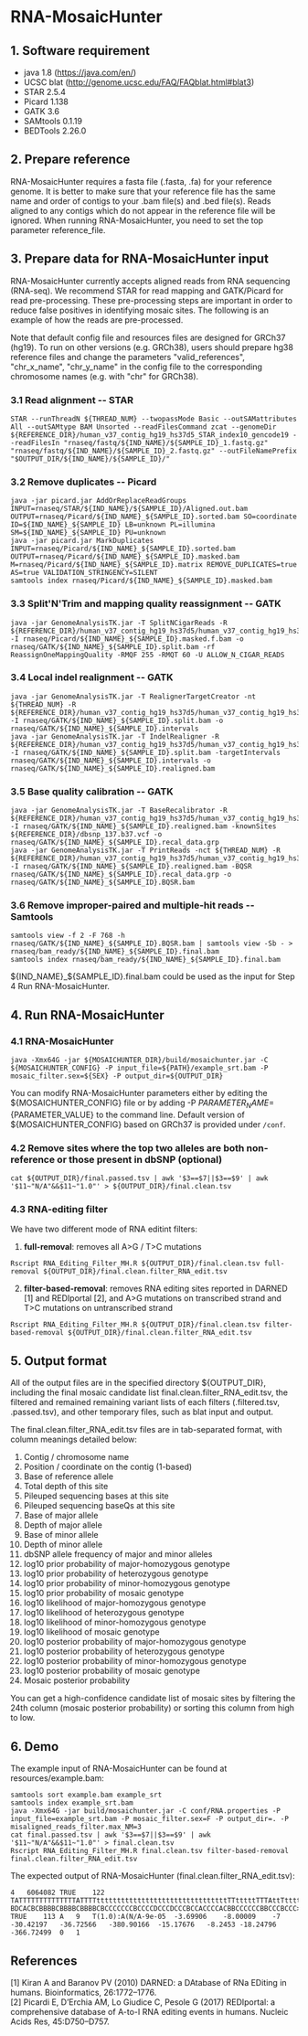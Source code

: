 # RNA-MosaicHunter

## 1. Software requirement
- java 1.8 (https://java.com/en/)  
- UCSC blat (http://genome.ucsc.edu/FAQ/FAQblat.html#blat3)  
- STAR 2.5.4
- Picard 1.138
- GATK 3.6
- SAMtools 0.1.19
- BEDTools 2.26.0

## 2. Prepare reference
RNA-MosaicHunter requires a fasta file (.fasta, .fa) for your reference genome. It is better to make sure that your reference file has the same name and order of contigs to your .bam file(s) and .bed file(s). Reads aligned to any contigs which do not appear in the reference file will be ignored. When running RNA-MosaicHunter, you need to set the top parameter reference_file.

## 3. Prepare data for RNA-MosaicHunter input

RNA-MosaicHunter currently accepts aligned reads from RNA sequencing (RNA-seq). We recommend STAR for read mapping and GATK/Picard for read pre-processing. These pre-processing steps are important in order to reduce false positives in identifying mosaic sites. The following is an example of how the reads are pre-processed.  
  
Note that default config file and resources files are designed for GRCh37 (hg19). To run on other versions (e.g. GRCh38), users should prepare hg38 reference files and change the parameters "valid_references", "chr_x_name", "chr_y_name" in the config file to the corresponding chromosome names (e.g. with "chr" for GRCh38).  

### 3.1 Read alignment -- STAR
```
STAR --runThreadN ${THREAD_NUM} --twopassMode Basic --outSAMattributes All --outSAMtype BAM Unsorted --readFilesCommand zcat --genomeDir ${REFERENCE_DIR}/human_v37_contig_hg19_hs37d5_STAR_index10_gencode19 --readFilesIn "rnaseq/fastq/${IND_NAME}/${SAMPLE_ID}_1.fastq.gz" "rnaseq/fastq/${IND_NAME}/${SAMPLE_ID}_2.fastq.gz" --outFileNamePrefix "$OUTPUT_DIR/${IND_NAME}/${SAMPLE_ID}/"
```

### 3.2 Remove duplicates -- Picard
```
java -jar picard.jar AddOrReplaceReadGroups INPUT=rnaseq/STAR/${IND_NAME}/${SAMPLE_ID}/Aligned.out.bam OUTPUT=rnaseq/Picard/${IND_NAME}_${SAMPLE_ID}.sorted.bam SO=coordinate ID=${IND_NAME}_${SAMPLE_ID} LB=unknown PL=illumina SM=${IND_NAME}_${SAMPLE_ID} PU=unknown
java -jar picard.jar MarkDuplicates INPUT=rnaseq/Picard/${IND_NAME}_${SAMPLE_ID}.sorted.bam OUTPUT=rnaseq/Picard/${IND_NAME}_${SAMPLE_ID}.masked.bam M=rnaseq/Picard/${IND_NAME}_${SAMPLE_ID}.matrix REMOVE_DUPLICATES=true AS=true VALIDATION_STRINGENCY=SILENT
samtools index rnaseq/Picard/${IND_NAME}_${SAMPLE_ID}.masked.bam
```

### 3.3 Split'N'Trim and mapping quality reassignment -- GATK
```
java -jar GenomeAnalysisTK.jar -T SplitNCigarReads -R ${REFERENCE_DIR}/human_v37_contig_hg19_hs37d5/human_v37_contig_hg19_hs37d5.fasta -I rnaseq/Picard/${IND_NAME}_${SAMPLE_ID}.masked.f.bam -o rnaseq/GATK/${IND_NAME}_${SAMPLE_ID}.split.bam -rf ReassignOneMappingQuality -RMQF 255 -RMQT 60 -U ALLOW_N_CIGAR_READS
```

### 3.4 Local indel realignment -- GATK
```
java -jar GenomeAnalysisTK.jar -T RealignerTargetCreator -nt ${THREAD_NUM} -R ${REFERENCE_DIR}/human_v37_contig_hg19_hs37d5/human_v37_contig_hg19_hs37d5.fasta -I rnaseq/GATK/${IND_NAME}_${SAMPLE_ID}.split.bam -o rnaseq/GATK/${IND_NAME}_${SAMPLE_ID}.intervals
java -jar GenomeAnalysisTK.jar -T IndelRealigner -R ${REFERENCE_DIR}/human_v37_contig_hg19_hs37d5/human_v37_contig_hg19_hs37d5.fasta -I rnaseq/GATK/${IND_NAME}_${SAMPLE_ID}.split.bam -targetIntervals rnaseq/GATK/${IND_NAME}_${SAMPLE_ID}.intervals -o rnaseq/GATK/${IND_NAME}_${SAMPLE_ID}.realigned.bam
```

### 3.5 Base quality calibration -- GATK
```
java -jar GenomeAnalysisTK.jar -T BaseRecalibrator -R ${REFERENCE_DIR}/human_v37_contig_hg19_hs37d5/human_v37_contig_hg19_hs37d5.fasta -I rnaseq/GATK/${IND_NAME}_${SAMPLE_ID}.realigned.bam -knownSites ${REFERENCE_DIR}/dbsnp_137.b37.vcf -o rnaseq/GATK/${IND_NAME}_${SAMPLE_ID}.recal_data.grp
java -jar GenomeAnalysisTK.jar -T PrintReads -nct ${THREAD_NUM} -R ${REFERENCE_DIR}/human_v37_contig_hg19_hs37d5/human_v37_contig_hg19_hs37d5.fasta -I rnaseq/GATK/${IND_NAME}_${SAMPLE_ID}.realigned.bam -BQSR rnaseq/GATK/${IND_NAME}_${SAMPLE_ID}.recal_data.grp -o rnaseq/GATK/${IND_NAME}_${SAMPLE_ID}.BQSR.bam
```

### 3.6 Remove improper-paired and multiple-hit reads -- Samtools
```
samtools view -f 2 -F 768 -h rnaseq/GATK/${IND_NAME}_${SAMPLE_ID}.BQSR.bam | samtools view -Sb - > rnaseq/bam_ready/${IND_NAME}_${SAMPLE_ID}.final.bam
samtools index rnaseq/bam_ready/${IND_NAME}_${SAMPLE_ID}.final.bam
```
${IND_NAME}_${SAMPLE_ID}.final.bam could be used as the input for Step 4 Run RNA-MosaicHunter.

## 4. Run RNA-MosaicHunter
### 4.1 RNA-MosaicHunter
```
java -Xmx64G -jar ${MOSAICHUNTER_DIR}/build/mosaichunter.jar -C ${MOSAICHUNTER_CONFIG} -P input_file=${PATH}/example_srt.bam -P mosaic_filter.sex=${SEX} -P output_dir=${OUTPUT_DIR}
```

You can modify RNA-MosaicHunter parameters either by editing the ${MOSAICHUNTER_CONFIG} file or by adding -P ${PARAMETER_NAME}=${PARAMETER_VALUE} to the command line.
Default version of ${MOSAICHUNTER_CONFIG} based on GRCh37 is provided under `/conf`.

### 4.2 Remove sites where the top two alleles are both non-reference or those present in dbSNP (optional)
```
cat ${OUTPUT_DIR}/final.passed.tsv | awk '$3==$7||$3==$9' | awk '$11~"N/A"&&$11~"1.0"' > ${OUTPUT_DIR}/final.clean.tsv
```

### 4.3 RNA-editing filter
We have two different mode of RNA editint filters:
1. **full-removal**: removes all A>G / T>C mutations  

```
Rscript RNA_Editing_Filter_MH.R ${OUTPUT_DIR}/final.clean.tsv full-removal ${OUTPUT_DIR}/final.clean.filter_RNA_edit.tsv
```

2. **filter-based-removal**: removes RNA editing sites reported in DARNED [1] and REDIportal [2], and A>G mutations on transcribed strand and T>C mutations on untranscribed strand  

```
Rscript RNA_Editing_Filter_MH.R ${OUTPUT_DIR}/final.clean.tsv filter-based-removal ${OUTPUT_DIR}/final.clean.filter_RNA_edit.tsv
```

## 5. Output format

All of the output files are in the specified directory ${OUTPUT_DIR}, including the final mosaic candidate list final.clean.filter_RNA_edit.tsv, the filtered and remained remaining variant lists of each filters (.filtered.tsv, .passed.tsv), and other temporary files, such as blat input and output.


The final.clean.filter_RNA_edit.tsv files are in tab-separated format, with column meanings detailed below:  

1. Contig / chromosome name
2. Position / coordinate on the contig (1-based)
3. Base of reference allele
4. Total depth of this site
5. Pileuped sequencing bases at this site
6. Pileuped sequencing baseQs at this site
7. Base of major allele
8. Depth of major allele
9. Base of minor allele
10. Depth of minor allele
11. dbSNP allele frequency of major and minor alleles
12. log10 prior probability of major-homozygous genotype
13. log10 prior probability of heterozygous genotype
14. log10 prior probability of minor-homozygous genotype
15. log10 prior probability of mosaic genotype
16. log10 likelihood of major-homozygous genotype
17. log10 likelihood of heterozygous genotype
18. log10 likelihood of minor-homozygous genotype
19. log10 likelihood of mosaic genotype
20. log10 posterior probability of major-homozygous genotype
21. log10 posterior probability of heterozygous genotype
22. log10 posterior probability of minor-homozygous genotype
23. log10 posterior probability of mosaic genotype
24. Mosaic posterior probability

You can get a high-confidence candidate list of mosaic sites by filtering the 24th column (mosaic posterior probability) or sorting this column from high to low.
  
## 6. Demo
The example input of RNA-MosaicHunter can be found at resources/example.bam:
```
samtools sort example.bam example_srt
samtools index example_srt.bam
java -Xmx64G -jar build/mosaichunter.jar -C conf/RNA.properties -P input_file=example_srt.bam -P mosaic_filter.sex=F -P output_dir=. -P misaligned_reads_filter.max_NM=3
cat final.passed.tsv | awk '$3==$7||$3==$9' | awk '$11~"N/A"&&$11~"1.0"' > final.clean.tsv
Rscript RNA_Editing_Filter_MH.R final.clean.tsv filter-based-removal final.clean.filter_RNA_edit.tsv
```

The expected output of RNA-MosaicHunter (final.clean.filter_RNA_edit.tsv):
```
4	6064082	TRUE	122	TATTTTTTTTTTTTTTATTTTttttttttttttttttttttttttttttttttTTtttttTTTAttTttttatttttTTTTTAtTttTTTTTTAtTtatttttTtttttatatttttTttTt	BDCACBCBBBBCBBBBCBBBBCBCCCCCCCBCCCCDCCCDCCCBCCACCCCACBBCCCCCCBBCCCBCCC>BCCA>CACBCCDDBCDBBBBBBCDADBDDDDDBECDDDBABDDDDD=DDCH	TRUE	113	A	9	T(1.0):A(N/A-9e-05	-3.69906	-8.00009	-7	-30.42197	-36.72566	-380.90166	-15.17676	-8.2453	-18.24796	-366.72499	0	1
```

## References

[1] Kiran A and Baranov PV (2010) DARNED: a DAtabase of RNa EDiting in humans. Bioinformatics, 26:1772–1776.  
[2] Picardi E, D’Erchia AM, Lo Giudice C, Pesole G (2017) REDIportal: a comprehensive database of A-to-I RNA editing events in humans. Nucleic Acids Res, 45:D750–D757.  

